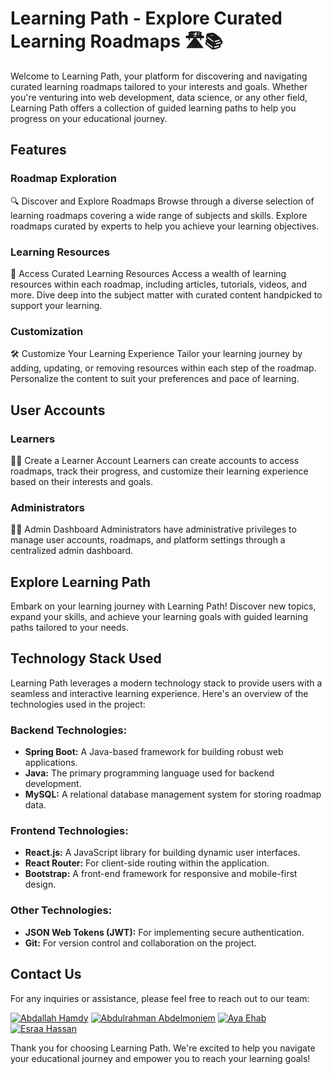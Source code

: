# Learning Path - Explore Curated Learning Roadmaps 🛣️📚

Welcome to Learning Path, your platform for discovering and navigating curated learning roadmaps tailored to your interests and goals. Whether you're venturing into web development, data science, or any other field, Learning Path offers a collection of guided learning paths to help you progress on your educational journey.

## Features

### Roadmap Exploration
🔍 Discover and Explore Roadmaps
Browse through a diverse selection of learning roadmaps covering a wide range of subjects and skills. Explore roadmaps curated by experts to help you achieve your learning objectives.

### Learning Resources
📖 Access Curated Learning Resources
Access a wealth of learning resources within each roadmap, including articles, tutorials, videos, and more. Dive deep into the subject matter with curated content handpicked to support your learning.

### Customization
🛠️ Customize Your Learning Experience
Tailor your learning journey by adding, updating, or removing resources within each step of the roadmap. Personalize the content to suit your preferences and pace of learning.

## User Accounts

### Learners
👩‍🎓 Create a Learner Account
Learners can create accounts to access roadmaps, track their progress, and customize their learning experience based on their interests and goals.

### Administrators
👩‍💼 Admin Dashboard
Administrators have administrative privileges to manage user accounts, roadmaps, and platform settings through a centralized admin dashboard.

## Explore Learning Path

Embark on your learning journey with Learning Path! Discover new topics, expand your skills, and achieve your learning goals with guided learning paths tailored to your needs.

## Technology Stack Used

Learning Path leverages a modern technology stack to provide users with a seamless and interactive learning experience. Here's an overview of the technologies used in the project:

### Backend Technologies:

- **Spring Boot:** A Java-based framework for building robust web applications.
- **Java:** The primary programming language used for backend development.
- **MySQL:** A relational database management system for storing roadmap data.

### Frontend Technologies:

- **React.js:** A JavaScript library for building dynamic user interfaces.
- **React Router:** For client-side routing within the application.
- **Bootstrap:** A front-end framework for responsive and mobile-first design.

### Other Technologies:

- **JSON Web Tokens (JWT):** For implementing secure authentication.
- **Git:** For version control and collaboration on the project.

## Contact Us

For any inquiries or assistance, please feel free to reach out to our team:

[![Abdallah Hamdy](https://img.shields.io/badge/Abdallah%20Hamdy-Contact-blue)](mailto:abdallah2110678@miuegypt.edu.eg)
[![Abdulrahman Abdelmoniem](https://img.shields.io/badge/Abdulrahman%20Abdelmoniem-Contact-blue)](mailto:abdulrahman2111656@miuegypt.edu.eg)
[![Aya Ehab](https://img.shields.io/badge/Aya%20Ehab-Contact-blue)](mailto:aya2103436@miuegypt.edu.eg)
[![Esraa Hassan](https://img.shields.io/badge/Esraa%20Hassan-Contact-blue)](mailto:esraa2100758@miuegypt.edu.eg)

Thank you for choosing Learning Path. We're excited to help you navigate your educational journey and empower you to reach your learning goals!
